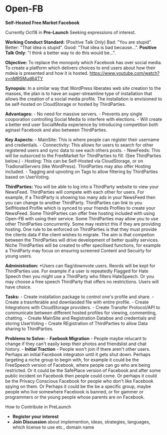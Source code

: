 # Open-FB
**Self-Hosted Free Market Facebook**

Currently Oct18 in **Pre-Launch** Seeking expressions of interest.

**Working Conduct Standard:**
(Positive Talk Only)
	Bad: "You are stupid".
	Better: "That idea is stupid".
	Good: "That idea is bad because...".
	**Positive Talk Only**: "I think a better way to do this would be...".

**Objective:**
To replace the monopoly which Facebook has over social media.
To create a platform which delivers choices to end users about how their mdeia is presented and how it is hosted.
https://www.youtube.com/watch?v=nMR5Mud64TY

**Synopsis:** 
In a similar way that WordPress liberates web site creation to the masses, the plan is to have an super-streamline type of installation that allows the creation of a social media profile. The installation is envisioned to be self-hosted on CloudStorage or hosted by ThirdParties. 

**Advantages:**
	- No need for massive servers.
	- Prevents any single cooporation controlling Social Media to interfere with elections.
	- Will create a better end user SocialMedia experience by introducing competition both aginast Facebook and also between ThirdParties.

**Key Aspects:**
	- MainSite: This is where people can register their username and credentials.
	- Connectivity: This allows for users to search for other registered users and sync data to see each others posts.
	- NewFeeds: This will be outsorced to the FreeMarket for ThirdParties to fill. (See ThirdParties below.)
	- Hosting: This can be Self-Hosted via CloudStorage, or on TradionalServers (like WordPress). ThirdParties may also offer Hosting included.
	- Tagging and upvoting on Tags to allow filtering by ThirdParties based on UserVoting.

**ThirdParties:**
You will be able to log into a ThirdParty website to view your NewsFeed.
ThirdParties will compete with each other for users.
For example, if a ThirdParty is showing too many ads in your NewsFeed then you can change to another ThirdParty.
ThirdParties can link to you SelfHosted Profile which is synced to your friends Profiles to create your NewsFeed.
Some ThirdParties can offer free hosting included with using Open-FB with using their service.
Some ThirdParties may allow you to use other ThirdParties concurrently. Some may restrict this if they are providing hosting.
One rule to be enforced on ThirdParties is that they must provide the clients data if the client wishes to migrate.
The aim is that competion between the ThirdParties will drive development of better quality services. 
Niche ThirdParties will be created to offer specilised functions, for example a ThirdParty may focus on ensuring screened Content and Secuirty for young users. 

**Administration:**
*Users can flag/downvote users. Reords will be kept for ThirdParties use. For example if a user is repeatedly Flagged for Hate Speech then you might use a ThirdParty who filters HateSpeech. Or you may choose a free speech ThirdParty that offers no restrictions. Users will have choice.

**Tasks:**
	- Create installation package to control one's profile and share.
			- Create a trasnferable and downlaoded file with entire profile.
	- Create Integrations with CloudStorage providers.
	- Create Transfer Protocol/API to communicate between different hosted profiles for viewing, commenting, chatting.
	- Create MainSite and Registration Databse and credentials and storing UserVoting
	- Create REgistration of ThirdParties to allow Data sharing to ThirdParties.


**Problems to Solve:**
	- **Faebook Migration** - People maybe relucant to change if they can't easily keep their photos and friendslist and chat history.
	- **Initial Traction** - People won't join if there aren't other users. Perhaps an initial Facebook integraton until it gets shut down. Perhaps targeting a niche group to begin with, for example it could be the FreeSpeech version of Facebook, where people can go who are being restricted. Or it could be the SafePlace version of Facebook and after some public incident on Facebook then people could come. Or perhaps it could be the Privacy Conscious Facebook for people who don't like Facebook spying on them. Or Perhaps it could be the be a specific group, maybe people who live somewhere Facebook is banned, or for gammer or programmers or the young people whose parents are on Facebook.
 
How to Contribute in PreLaunch
- **Register your interest**
- **Join Discussion** about implemention, ideas, strategies, languages, which license to use etc., domain name


